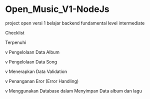 # Open_Music_V1-NodeJs
project open versi 1 belajar backend fundamental level intermediate

Checklist

Terpenuhi

v Pengelolaan Data Album

v Pengelolaan Data Song

v Menerapkan Data Validation

v Penanganan Eror (Error Handling)

v Menggunakan Database dalam Menyimpan Data album dan lagu
